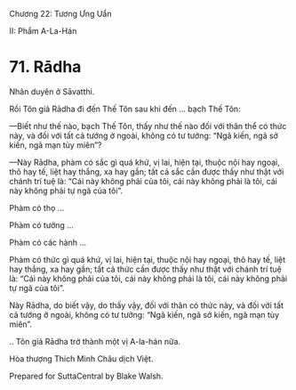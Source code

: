  

Chương 22: Tương Ưng Uẩn

II: Phẩm A-La-Hán

# 71\. Rādha

Nhân duyên ở Sāvatthi.

Rồi Tôn giả Rādha đi đến Thế Tôn sau khi đến … bạch Thế Tôn:

—Biết như thế nào, bạch Thế Tôn, thấy như thế nào đối với thân thể có thức này, và đối với tất cả tướng ở ngoài, không có tư tưởng: “Ngã kiến, ngã sở kiến, ngã mạn tùy miên”?

—Này Rādha, phàm có sắc gì quá khứ, vị lai, hiện tại, thuộc nội hay ngoại, thô hay tế, liệt hay thắng, xa hay gần; tất cả sắc cần được thấy như thật với chánh trí tuệ là: “Cái này không phải của tôi, cái này không phải là tôi, cái này không phải tự ngã của tôi”.

Phàm có thọ …

Phàm có tưởng …

Phàm có các hành …

Phàm có thức gì quá khứ, vị lai, hiện tại, thuộc nội hay ngoại, thô hay tế, liệt hay thắng, xa hay gần; tất cả thức cần được thấy như thật với chánh trí tuệ là: “Cái này không phải của tôi, cái này không phải là tôi, cái này không phải tự ngã của tôi”.

Này Rādha, do biết vậy, do thấy vậy, đối với thân có thức này, và đối với tất cả tướng ở ngoài, không có tư tưởng: “Ngã kiến, ngã sở kiến, ngã mạn tùy miên”.

.. Tôn giả Rādha trở thành một vị A-la-hán nữa.

Hòa thượng Thích Minh Châu dịch Việt.

Prepared for SuttaCentral by Blake Walsh.